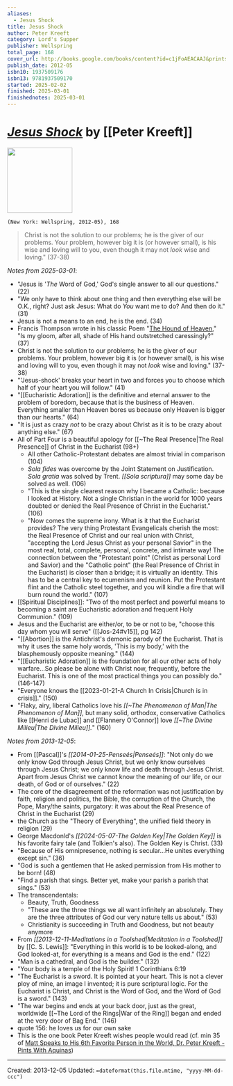 ```yaml
---
aliases:
  - Jesus Shock
title: Jesus Shock
author: Peter Kreeft
category: Lord's Supper
publisher: Wellspring
total_page: 168
cover_url: http://books.google.com/books/content?id=c1jFoAEACAAJ&printsec=frontcover&img=1&zoom=1&source=gbs_api
publish_date: 2012-05
isbn10: 1937509176
isbn13: 9781937509170
started: 2025-02-02
finished: 2025-03-01
finishednotes: 2025-03-01
---
```

# *[Jesus Shock]()* by [[Peter Kreeft]]

<img src="http://books.google.com/books/content?id=c1jFoAEACAAJ&printsec=frontcover&img=1&zoom=1&source=gbs_api" width=150>

`(New York: Wellspring, 2012-05), 168`

>Christ is not the solution to our problems; he is the giver of our problems. Your problem, however big it is (or however small), is his wise and loving will to you, even though it may not *look* wise and loving." (37-38)

*Notes from 2025-03-01*:
- "Jesus is '*The* Word of God,' God's single answer to all our questions." (22)
- "We only have to think about one thing and then everything else will be O.K., right? Just ask Jesus: What do *You* want me to do? And then do it." (31)
- Jesus is not a means to an end, he is the end. (34)
- Francis Thompson wrote in his classic Poem "[The Hound of Heaven](http://www.houndofheaven.com/poem)," "Is my gloom, after all, shade of His hand outstretched caressingly?" (37)
- Christ is not the solution to our problems; he is the giver of our problems. Your problem, however big it is (or however small), is his wise and loving will to you, even though it may not *look* wise and loving." (37-38)
- "'Jesus-shock' breaks your heart in two and forces you to choose which half of your heart you will follow." (41)
- "[[Eucharistic Adoration]] is the definitive and eternal answer to the problem of boredom, because that is the business of Heaven. Everything smaller than Heaven bores us because only Heaven is bigger than our hearts." (64)
- "It is just as crazy *not* to be crazy about Christ as it is to be crazy about anything else." (67)
- All of Part Four is a beautiful apology for [[~The Real Presence|The Real Presence]] of Christ in the Eucharist (98+)
	- All other Catholic-Protestant debates are almost trivial in comparison (104)
	- *Sola fides* was overcome by the Joint Statement on Justification. *Sola gratia* was solved by Trent. *[[Sola scriptura]]* may some day be solved as well. (106)
	- "This is the single clearest reason why I became a Catholic: because I looked at History. Not a single Christian in the world for 1000 years doubted or denied the Real Presence of Christ in the Eucharist." (106)
	- "Now comes the supreme irony. What is it that the Eucharist provides? The very thing Protestant Evangelicals cherish the most: the Real Presence of Christ and our real union with Christ, "accepting the Lord Jesus Christ as your personal Savior" in the most real, total, complete, personal, concrete, and intimate way! The connection between the "Protestant point" (Christ as personal Lord and Savior) and the "Catholic point" (the Real Presence of Christ in the Eucharist) is closer than a bridge; it is virtually an identity. This has to be a central key to ecumenism and reunion. Put the Protestant flint and the Catholic steel together, and you will kindle a fire that will burn round the world." (107)
- [[Spiritual Disciplines]]: "Two of the most perfect and powerful means to becoming a saint are Eucharistic adoration and frequent Holy Communion." (109)
- Jesus and the Eucharist are either/or, to be or not to be, "choose this day whom you will serve" ([[Jos-24#v15]], pg 142)
- "[[Abortion]] is the Antichrist's demonic parody of the Eucharist. That is why it uses the same holy words, 'This is my body,' with the blasphemously opposite meaning." (144)
- "[[Eucharistic Adoration]] is the foundation for all our other acts of holy warfare...So please be alone with Christ now, frequently, before the Eucharist. This is one of the most practical things you can possibly do." (146-147)
- "Everyone knows the [[2023-01-21-A Church In Crisis|Church is in crisis]]." (150)
- "Flaky, airy, liberal Catholics love his *[[~The Phenomenon of Man|The Phenomenon of Man]]*, but many solid, orthodox, conservative Catholics like [[Henri de Lubac]] and [[Flannery O'Connor]] love *[[~The Divine Milieu|The Divine Milieu]].*" (160)

*Notes from 2013-12-05*:
* From [[Pascal]]'s *[[2014-01-25-Penseés|Penseés]]*: "Not only do we only know God through Jesus Christ, but we only know ourselves through Jesus Christ; we only know life and death through Jesus Christ.  Apart from Jesus Christ we cannot know the meaning of our life, or our death, of God or of ourselves." (22)
* The core of the disagreement of the reformation was not justification by faith, religion and politics, the Bible, the corruption of the Church, the Pope, Mary/the saints, purgatory: it was about the Real Presence of Christ in the Eucharist (29)
* the Church as the "Theory of Everything", the unified field theory in religion (29)
* George Macdonld's *[[2024-05-07-The Golden Key|The Golden Key]]* is his favorite fairy tale (and Tolkien's also). The Golden Key is Christ. (33)
* "Because of His omnipresence, nothing is secular…He unites everything except sin." (36)
* "God is such a gentlemen that He asked permission from His mother to be born! (48)
* "Find a parish that sings.  Better yet, make your parish a parish that sings." (53)
* The transcendentals: 
    * Beauty, Truth, Goodness
    * "These are the three things we all want infinitely an absolutely.  They are the three attributes of God our very nature tells us about." (53)
    * Christianity is succeeding in Truth and Goodness, but not beauty anymore
* From *[[2013-12-11-Meditations in a Toolshed|Meditation in a Toolshed]]* by [[C. S. Lewis]]: "Everything in this world is to be looked-along, and God looked-at, for everything is a means and God is the end." (122)
* "Man is a cathedral, and God is the builder." (132)
* "Your body is a temple of the Holy Spirit! 1 Corinthians 6:19
* "The Eucharist is a sword.  It is pointed at your heart.  This is not a clever ploy of mine, an image I invented; it is pure scriptural logic. For the Eucharist is Christ, and Christ is the Word of God, and the Word of God is a sword." (143)
* "The war begins and ends at your back door, just as the great, worldwide [[~The Lord of the Rings|War of the Ring]] began and ended at the very door of Bag End." (146)
* quote 156: he loves us for our own sake
* This is the one book Peter Kreeft wishes people would read (cf. min 35 of [Matt Speaks to His 6th Favorite Person in the World, Dr. Peter Kreeft - Pints With Aquinas](https://pca.st/i5mayye5))

---
Created: 2013-12-05
Updated: `=dateformat(this.file.mtime, "yyyy-MM-dd-ccc")`
